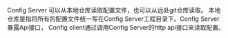 Config Server 可以从本地仓库读取配置文件，也可以从远处git仓库读取。
本地仓库是指将所有的配置文件统一写在Config Server工程目录下。Config Server暴露Api接口，
Config client通过调用Config Server的http api接口来读取配置。